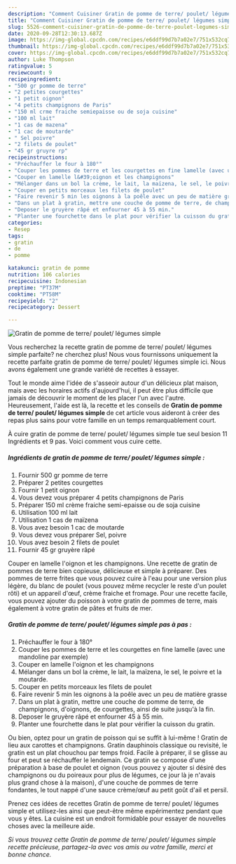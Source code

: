 ```yaml
---
description: "Comment Cuisiner Gratin de pomme de terre/ poulet/ légumes simple"
title: "Comment Cuisiner Gratin de pomme de terre/ poulet/ légumes simple"
slug: 5526-comment-cuisiner-gratin-de-pomme-de-terre-poulet-legumes-simple
date: 2020-09-28T12:30:13.687Z
image: https://img-global.cpcdn.com/recipes/e6ddf99d7b7a02e7/751x532cq70/gratin-de-pomme-de-terre-poulet-legumes-simple-photo-principale-de-la-recette.jpg
thumbnail: https://img-global.cpcdn.com/recipes/e6ddf99d7b7a02e7/751x532cq70/gratin-de-pomme-de-terre-poulet-legumes-simple-photo-principale-de-la-recette.jpg
cover: https://img-global.cpcdn.com/recipes/e6ddf99d7b7a02e7/751x532cq70/gratin-de-pomme-de-terre-poulet-legumes-simple-photo-principale-de-la-recette.jpg
author: Luke Thompson
ratingvalue: 5
reviewcount: 9
recipeingredient:
- "500 gr pomme de terre"
- "2 petites courgettes"
- "1 petit oignon"
- "4 petits champignons de Paris"
- "150 ml crme fraiche semiepaisse ou de soja cuisine"
- "100 ml lait"
- "1 cas de mazena"
- "1 cac de moutarde"
- " Sel poivre"
- "2 filets de poulet"
- "45 gr gruyre rp"
recipeinstructions:
- "Préchauffer le four à 180°"
- "Couper les pommes de terre et les courgettes en fine lamelle (avec une mandoline par exemple)"
- "Couper en lamelle l&#39;oignon et les champignons"
- "Mélanger dans un bol la crème, le lait, la maïzena, le sel, le poivre et la moutarde."
- "Couper en petits morceaux les filets de poulet"
- "Faire revenir 5 min les oignons à la poêle avec un peu de matière grasse"
- "Dans un plat à gratin, mettre une couche de pomme de terre, de champignons, d&#39;oignons, de courgettes, ainsi de suite jusqu&#39;à la fin."
- "Deposer le gruyère râpé et enfourner 45 à 55 min."
- "Planter une fourchette dans le plat pour vérifier la cuisson du gratin."
categories:
- Resep
tags:
- gratin
- de
- pomme

katakunci: gratin de pomme 
nutrition: 106 calories
recipecuisine: Indonesian
preptime: "PT37M"
cooktime: "PT58M"
recipeyield: "2"
recipecategory: Dessert

---
```



![Gratin de pomme de terre/ poulet/ légumes simple](https://img-global.cpcdn.com/recipes/e6ddf99d7b7a02e7/751x532cq70/gratin-de-pomme-de-terre-poulet-legumes-simple-photo-principale-de-la-recette.jpg)

Vous recherchez la recette gratin de pomme de terre/ poulet/ légumes simple parfaite? ne cherchez plus! Nous vous fournissons uniquement la recette parfaite gratin de pomme de terre/ poulet/ légumes simple ici. Nous avons également une grande variété de recettes à essayer.

Tout le monde aime l'idée de s'asseoir autour d'un délicieux plat maison, mais avec les horaires actifs d'aujourd'hui, il peut être plus difficile que jamais de découvrir le moment de les placer l'un avec l'autre. Heureusement, l'aide est là, la recette et les conseils de <strong> Gratin de pomme de terre/ poulet/ légumes simple </strong> de cet article vous aideront à créer des repas plus sains pour votre famille en un temps remarquablement court.

<!--inarticleads1-->

À cuire gratin de pomme de terre/ poulet/ légumes simple tue seul besion 11 Ingrédients et 9 pas. Voici comment vous cuire cette.

##### Ingrédients de gratin de pomme de terre/ poulet/ légumes simple :

1. Fournir 500 gr pomme de terre
1. Préparer 2 petites courgettes
1. Fournir 1 petit oignon
1. Vous devez vous préparer 4 petits champignons de Paris
1. Préparer 150 ml crème fraiche semi-epaisse ou de soja cuisine
1. Utilisation 100 ml lait
1. Utilisation 1 cas de maïzena
1. Vous avez besoin 1 cac de moutarde
1. Vous devez vous préparer  Sel, poivre
1. Vous avez besoin 2 filets de poulet
1. Fournir 45 gr gruyère râpé


Couper en lamelle l&#39;oignon et les champignons. Une recette de gratin de pommes de terre bien copieuse, délicieuse et simple à préparer. Des pommes de terre frites que vous pouvez cuire à l&#39;eau pour une version plus légère, du blanc de poulet (vous pouvez même recycler le reste d&#39;un poulet rôti) et un appareil d&#39;œuf, crème fraiche et fromage. Pour une recette facile, vous pouvez ajouter du poisson à votre gratin de pommes de terre, mais également à votre gratin de pâtes et fruits de mer. 

<!--inarticleads2-->

##### Gratin de pomme de terre/ poulet/ légumes simple pas à pas :

1. Préchauffer le four à 180°
1. Couper les pommes de terre et les courgettes en fine lamelle (avec une mandoline par exemple)
1. Couper en lamelle l&#39;oignon et les champignons
1. Mélanger dans un bol la crème, le lait, la maïzena, le sel, le poivre et la moutarde.
1. Couper en petits morceaux les filets de poulet
1. Faire revenir 5 min les oignons à la poêle avec un peu de matière grasse
1. Dans un plat à gratin, mettre une couche de pomme de terre, de champignons, d&#39;oignons, de courgettes, ainsi de suite jusqu&#39;à la fin.
1. Deposer le gruyère râpé et enfourner 45 à 55 min.
1. Planter une fourchette dans le plat pour vérifier la cuisson du gratin.


Ou bien, optez pour un gratin de poisson qui se suffit à lui-même ! Gratin de lieu aux carottes et champignons. Gratin dauphinois classique ou revisité, le gratin est un plat chouchou par temps froid. Facile à préparer, il se glisse au four et peut se réchauffer le lendemain. Ce gratin se compose d&#39;une préparation à base de poulet et oignon (vous pouvez y ajouter si désiré des champignons ou du poireaux pour plus de légumes, ce jour là je n&#39;avais plus grand chose à la maison), d&#39;une couche de pommes de terre fondantes, le tout nappé d&#39;une sauce crème/œuf au petit goût d&#39;ail et persil. 

<!--inarticleads1-->

<p>
Prenez ces idées de recettes Gratin de pomme de terre/ poulet/ légumes simple et utilisez-les ainsi que peut-être même expérimentez pendant que vous y êtes. La cuisine est un endroit formidable pour essayer de nouvelles choses avec la meilleure aide.
</p>

<p>
<i>Si vous trouvez cette Gratin de pomme de terre/ poulet/ légumes simple recette précieuse, partagez-la avec vos amis ou votre famille, merci et bonne chance.</i>
</p>
